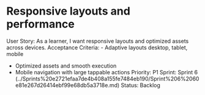# Responsive layouts and performance

User Story: As a learner, I want responsive layouts and optimized assets across devices.
Acceptance Criteria: - Adaptive layouts desktop, tablet, mobile
- Optimized assets and smooth execution
- Mobile navigation with large tappable actions
Priority: P1
Sprint: Sprint 6 (../Sprints%20e2721efaa7de4b408a155fe7484eb190/Sprint%206%2060e81e267d26414ebf99e68db5a3718e.md)
Status: Backlog
